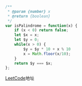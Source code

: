 ```js
/**
 * @param {number} x
 * @return {boolean}
 */
var isPalindrome = function(x) {
    if (x < 0) return false;
    let $x = x;
    let $y = 0;
    while(x > 0) {
        $y = $y * 10 + x % 10
        x = Math.floor(x/10);
    }
    return $y === $x;
};
```

[LeetCode](https://leetcode-cn.com/problems/palindrome-number)地址